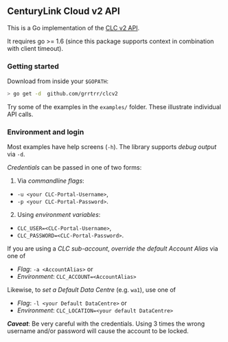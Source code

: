 ## CenturyLink Cloud v2 API

This is a Go implementation of the [CLC v2 API](https://www.ctl.io/api-docs/v2).

It requires go >= 1.6 (since this package supports context in combination with client timeout).

### Getting started

Download from inside your `$GOPATH`:
```bash
> go get -d  github.com/grrtrr/clcv2
```

Try some of the examples in the `examples/` folder. These illustrate individual API calls.

### Environment and login

Most examples have help screens (`-h`). The library supports _debug output_ via `-d`.

_Credentials_ can be passed in one of two forms:

1. Via _commandline flags_:
  + `-u <your CLC-Portal-Username>`,
  + `-p <your CLC-Portal-Password>`.

2. Using _environment variables_:
  + `CLC_USER=<CLC-Portal-Username>`,
  + `CLC_PASSWORD=<CLC-Portal-Password>`.

If you are using a _CLC sub-account_, _override the default Account Alias_ via one of

* _Flag_: `-a <AccountAlias>` or
* _Environment_: `CLC_ACCOUNT=<AccountAlias>`

Likewise, to _set a Default Data Centre_ (e.g. `wa1`), use one of

* _Flag_: `-l <your Default DataCentre>` or
* _Environment_: `CLC_LOCATION=<your default DataCentre>`

***Caveat***: Be very careful with the credentials. Using 3 times the wrong username and/or password will cause the account to be locked.
